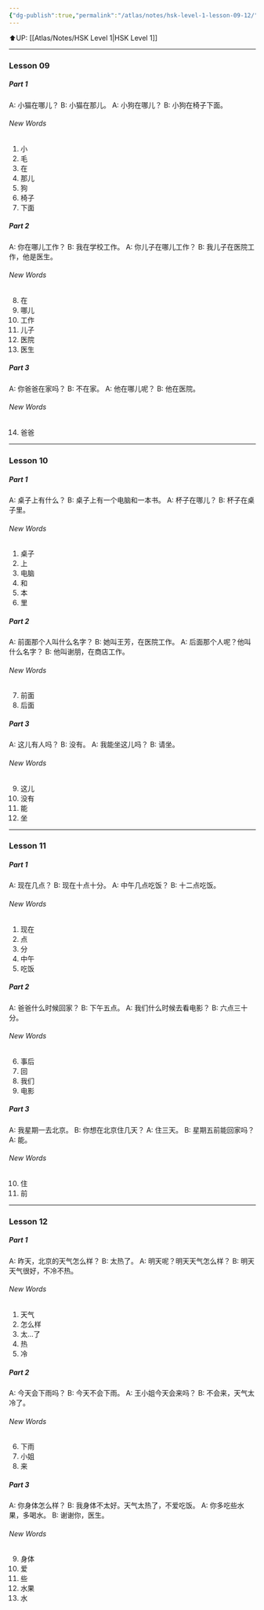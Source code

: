 ```yaml
---
{"dg-publish":true,"permalink":"/atlas/notes/hsk-level-1-lesson-09-12/","noteIcon":""}
---
```


⬆️UP: [[Atlas/Notes/HSK Level 1\|HSK Level 1]]

---

### Lesson 09
##### Part 1
A: 小猫在哪儿？
B: 小猫在那儿。
A: 小狗在哪儿？
B: 小狗在椅子下面。

###### New Words
1. 小
2. 毛
3. 在
4. 那儿
5. 狗
6. 椅子
7. 下面
##### Part 2
A: 你在哪儿工作？
B: 我在学校工作。
A: 你儿子在哪儿工作？
B: 我儿子在医院工作，他是医生。

###### New Words
8. 在
9. 哪儿
10. 工作
11. 儿子
12. 医院
13. 医生

##### Part 3
A: 你爸爸在家吗？
B: 不在家。
A: 他在哪儿呢？
B: 他在医院。

###### New Words
14. 爸爸
---
### Lesson 10
##### Part 1
A: 桌子上有什么？
B: 桌子上有一个电脑和一本书。
A: 杯子在哪儿？
B: 杯子在桌子里。


###### New Words
1. 桌子
2. 上
3. 电脑
4. 和
5. 本
6. 里
##### Part 2
A: 前面那个人叫什么名字？
B: 她叫王芳，在医院工作。
A: 后面那个人呢？他叫什么名字？
B: 他叫谢朋，在商店工作。

###### New Words
7. 前面
8. 后面


##### Part 3
A: 这儿有人吗？
B: 没有。
A: 我能坐这儿吗？
B: 请坐。

###### New Words
9. 这儿
10. 没有
11. 能
12. 坐

---

### Lesson 11

##### Part 1
A: 现在几点？
B: 现在十点十分。
A: 中午几点吃饭？
B:  十二点吃饭。

###### New Words
1. 现在
2. 点
3. 分
4. 中午
5. 吃饭

##### Part 2
A: 爸爸什么时候回家？
B:  下午五点。
A: 我们什么时候去看电影？
B: 六点三十分。

###### New Words
6. 事后
7. 回
8. 我们
9. 电影
##### Part 3
A: 我星期一去北京。
B: 你想在北京住几天？
A: 住三天。
B: 星期五前能回家吗？
A: 能。
###### New Words
10. 住
11. 前
---
### Lesson 12
##### Part 1
A: 昨天，北京的天气怎么样？
B: 太热了。
A: 明天呢？明天天气怎么样？
B: 明天天气很好，不冷不热。

###### New Words
1. 天气
2. 怎么样
3. 太...了
4. 热
5. 冷
##### Part 2
A: 今天会下雨吗？
B: 今天不会下雨。
A: 王小姐今天会来吗？
B: 不会来，天气太冷了。
###### New Words
6. 下雨
7. 小姐
8. 来
##### Part 3
A: 你身体怎么样？
B: 我身体不太好。天气太热了，不爱吃饭。
A: 你多吃些水果，多喝水。
B: 谢谢你，医生。

###### New Words
9. 身体
10. 爱
11. 些
12. 水果
13. 水





